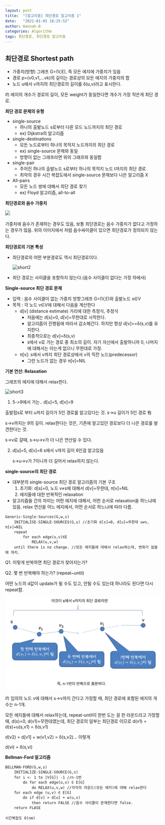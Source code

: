 ```yaml
---
layout: post
title:  "[알고리즘] 최단경로 알고리즘 1"
date:   "2021-01-05 18:25:52"
author: Hannah-B
categories: Algorithm
tags: 최단경로, 최단경로 알고리즘
---
```


## **최단경로 Shortest path**

- 가중치(방향) 그래프 G=(V,E), 즉 모든 에지에 가중치가 있음
- 경로 p=(v0,v1,...vk)의 길이는 경로상의 모든 에지의 가중치의 합
- 노드 u에서 v까지의 최단경로의 길이를 δ(u,v)라고 표시한다.

if) 에지의 개수가 경로의 길이, 모든 weight가 동일한다면 개수가 가장 작은게 최단 경로.

**최단 경로 문제의 유형**

- single-source 
  - 하나의 출발노드 s로부터 다른 모드 노드까지의 최단 경로
  - ex) Dijkstra의 알고리즘
- single-destinations
  - 모든 노드로부터 하나의 목적지 노드까지의 최단 경로
  - ex) single-source 문제와 동일
  - 방향이 없는 그래프라면 위의 그래프와 동일함
- single-pair
  - 주어진 하나의 출발노드 s로부터 하나의 목적지 노드 t까지의 최단 경로
  - 최악의 경우 시간 복잡도에서 single-source 문제보다 나은 알고리즘 X
- All-pairs
  - 모든 노드 쌍에 대해서 최단 경로 찾기
  - ex) Floyd 알고리즘, all-to-all

**최단경로와 음수 가중치**

![](https://hannahb-dev.github.io/assets/Algorithm/short/short.PNG)

가중치에 음수가 존재하는 경우도 있음, 보통 최단경로는 음수 가중치가 없다고 가정하는 경우가 많음. 위의 이미지에서 처럼 음수싸이클이 있으면 최단경로가 정의되지 않는다.

**최단경로의 기본 특성**

- 최단경로의 어떤 부분경로도 역시 최단경로이다.

  ![short2](https://hannahb-dev.github.io/assets/Algorithm/short/short2.PNG)

- 최단 경로는 사이클을 포함하지 않는다.(음수 사이클이 없다는 가정 하에서)

**Single-source 최단 경로 문제**

- 입력 : 음수 사이클이 없는 가중치 방향그래프 G=(V,E)와 출발노드 s∈V
- 목적 : 각 노드 v∈V에 대해서 다음을 계산한다
  - d[v] (distance estimate) 거리에 대한 측정식, 추정식
    - 처음에는 d[s]=0, d[v]=무한대로 시작한다.
    - 알고리즘이 진행됨에 따라서 감소해간다. 하지만 항상 d[v]>=δ(s,v)를 유지한다.
    - 최종적으로는 d[v]=δ(s,v)
    - s에서 v로 가는 경로 중 최소의 길이. 자기 자신에서 출발하니까 0, 나머지에 대해서는 아는게 없으니 무한대로 가정.
  - π[v]: s에서 v까지 최단 경로상에서 v의 직전 노드(predecessor)
    - 그런 노드가 없는 경우 π[v]=NIL

**기본 연산: Relaxation**

그래프의 에지에 대해서 relax한다. 

![short3](https://hannahb-dev.github.io/assets/Algorithm/short/short3.PNG)

1.  5->9에서 가는.. d[u]=5, d[v]=9

   출발점s로 부터 u까지 길이가 5인 경로를 알고있다는 것. s->u 길이가 5인 경로 有

   s->v까지는 9의 길이. relax한다는 것은, 기존에 알고있던 경로보다 더 나은 경로를 발견한다는 것.

   s->v로 갈때, s->u->v가 더 나은 연산일 수 있다.

2. d[u]=5, d[v]=6 s에서 v까지 길이 6인걸 알고있음

   s->u->v가 7이니까 더 길어서 relax하지 않는다.

**single-source의 최단 경로**

- 대부분의 single-source 최단 경로 알고리즘의 기본 구조
  1. 초기화:  d[s]=0, 노드 v≠s에 대해서 d[v]=무한대, π[v]=NIL
  2. 에지들에 대한 반복적인 relaxation
- 알고리즘들 간의 차이는 어떤 에지에 대해서, 어떤 순서로 relaxation을 하느냐에 있음. relax 연산을 어느 에지에서, 어떤 순서로 하느냐에 따라 다름.

```
Generic-Single-Sources(G,w,s)
	INITIALISE-SINGLE-SOURCES(G,s) //초기화 d[s]=0, d[u]=무한대 u≠s, π[v]=NIL
	repeat 
		for each edge(u,v)∈E
			RELAX(u,v,w)
	until there is no change. //모든 에지들에 대해서 relax하는데, 변화가 없을 때 까지.
```

Q1. 이렇게 반복하면 최단 경로가 찾아지는가?

Q2. 몇 번 반복해야 하는가? (repeat~until)

어떤 노드의 d값이 update가 될 수도 있고, 안될 수도 있는데 하나라도 된다면 다시 repeat함.

![](/assets/Algorithm/short/short4.PNG)

if) 임의의 노드 v에 대해서 s->v까지 간다고 가정할 때, 최단 경로에 포함된 에지의 개수는 n-1개.

모든 에지들에 대해서 relax하는데, repeat-until이 한번 도는 걸 한 라운드라고 가정할 때, d(s)=0, d(v1)=무한대였는데, 최단 경로의 일부는 최단경로 이므로 d(v1) = d(s)+u(s,v1) = δ(s,v1)

d(v2) = d[v1] + w(v1,v2) = δ(s,v2)... 이렇게

d(vi) =  δ(s,vi)

**Bellman-Ford 알고리즘**

```
BELLMAN-FORD(G,w,s)
	INITIALIZE-SINGLE-SOURCE(G,s)
	for i <- 1 to |V[G]| -1 //n-1번
		do for each edge(u,v) ∈ E[G]
			do RELAX(u,v,w) //각각의 라운드(모든 에지)에 대해 relax한다
	for each edge (u,v) ∈ E[G]
		do if d[v] > d[u] + w(u,v)
			then return FALSE //음수 사이클이 존재한다면 false.
	return FLASE
	
시간복잡도 O(nm)
```

